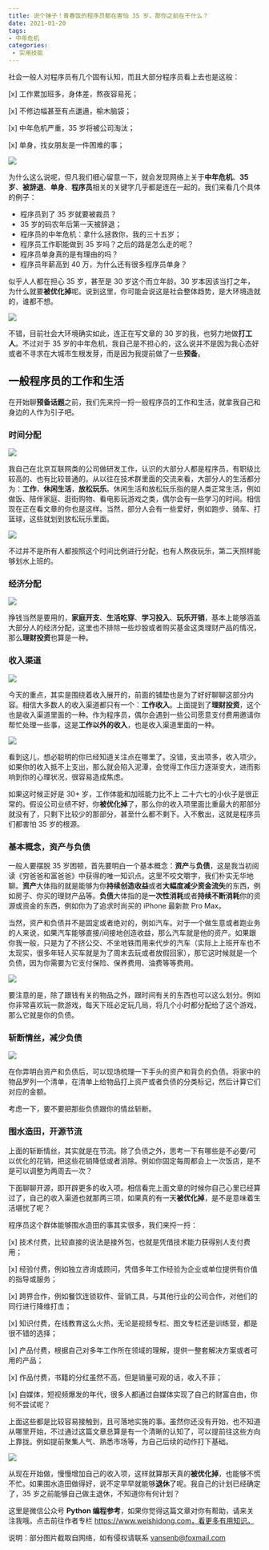 ```yaml
---
title: 说个锤子！青春饭的程序员都在害怕 35 岁，那你之前在干什么？
date: 2021-01-20
tags:
- 中年危机
categories:
 - 实用技能
---
```


社会一般人对程序员有几个固有认知，而且大部分程序员看上去也是这般：

[x] 工作累加班多，身体差，熬夜容易死；

[x] 不修边幅甚至有点邋遢，榆木脑袋；

[x] 中年危机严重，35 岁将被公司淘汰；

[x] 单身，找女朋友是一件困难的事；



![](http://img.weishidong.com/Jietu20210119-221323.png)



为什么这么说呢，但凡我们细心留意一下，就会发现网络上关于**中年危机**、**35岁**、**被辞退**、**单身**、**程序员**相关的关键字几乎都是连在一起的。我们来看几个具体的例子：

- 程序员到了 35 岁就要被裁员？
- 35 岁的码农年后第一天被辞退；
- 程序员的中年危机：拿什么拯救你，我的三十五岁；
- 程序员工作职能做到 35 岁吗？之后的路是怎么走的呢？
- 程序员单身真的是有理由的吗？
- 程序员年薪高到 40 万，为什么还有很多程序员单身？

似乎人人都在担心 35 岁，甚至是 30 岁这个而立年龄。30 岁本因该当打之年，为什么就要**被优化掉**呢。说到这里，你可能会说这是社会整体趋势，是大环境造就的，谁都不想。

![](http://img.weishidong.com/Jietu20210119-221446.png)

不错，目前社会大环境确实如此，连正在写文章的 30 岁的我，也努力地做**打工人**。不过对于 35 岁的中年危机，我自己是不担心的，这么说并不是因为我心态好或者不寻求在大城市生根发芽，而是因为我提前做了一些**预备**。



## 一般程序员的工作和生活

在开始聊**预备话题**之前，我们先来捋一捋一般程序员的工作和生活，就拿我自己和身边的人作为引子吧。



### 时间分配

![](http://img.weishidong.com/Jietu20210119-210006.png)

我自己在北京互联网类的公司做研发工作，认识的大部分人都是程序员，有职级比较高的、也有比较普通的。从以往在技术群里面的交流来看，大部分人的生活都分为：**工作**，**休闲生活**，**放松玩乐**。休闲生活和放松玩乐指的是人类正常生活，例如做饭、陪伴家庭、逛街购物、看电影玩游戏之类，偶尔会有一些学习的时间。相信现在正在看文章的你也是这样。当然，部分人会有一些爱好，例如跑步、骑车、打篮球，这些就划到放松玩乐里面。

![](http://img.weishidong.com/Jietu20210119-210150.png)

不过并不是所有人都按照这个时间比例进行分配，也有人熬夜玩乐，第二天照样能够划水上班的。





### 经济分配

![](http://img.weishidong.com/Jietu20210119-211331.png?imageMogr2/auto-orient/thumbnail/!820x560)

挣钱当然是要用的，**家庭开支**、**生活吃穿**、**学习投入**、**玩乐开销**，基本上能够涵盖大部分人的经济分配，这里也不排除一些炒股或者购买基金这类理财产品的情况，那么**理财投资**也算是一种。



### 收入渠道

![](http://img.weishidong.com/Jietu20210119-211041.png?imageMogr2/auto-orient/thumbnail/!820x560)

今天的重点，其实是围绕着收入展开的，前面的铺垫也是为了好好聊聊这部分内容。相信大多数人的收入渠道都只有一个：**工作收入**。上面提到了**理财投资**，这个也是收入渠道里面的一种。作为程序员，偶尔会遇到一些公司愿意支付费用邀请你帮忙处理一些事，这是**工作以外的收入**，也是收入渠道里面的一种。

![](http://img.weishidong.com/Jietu20210120-080757.png)

看到这儿，想必聪明的你已经知道关注点在哪里了。没错，支出项多，收入项少。如果你的收入抵不上支出，那么就会陷入泥潭，会觉得工作压力逐渐变大，进而影响到你的心理状况，很容易造成焦虑。

如果这时候正好是 30+ 岁，工作体能和加班能力比不上 二十六七的小伙子是很正常的。假设公司业绩不好，你**被优化掉**了，那么你的收入项里面比重最大的那部分就没有了，只剩下比较少的那部分，甚至什么都不剩下。入不敷出，这就是程序员们都害怕 35 岁的根源。



### 基本概念，资产与负债

一般人要摆脱 35 岁困顿，首先要明白一个基本概念：**资产**与**负债**，这是我当初阅读《穷爸爸和富爸爸》中获得的唯一知识点。这里不咬文嚼字，我们朴实无华地聊。**资产**大体指的就是能够为你**持续创造收益**或者**大幅度减少资金流失**的东西，例如房子、你买的理财产品等。**负债**大体指的是**一次性消耗**或者**持续不断消耗**你的资源或资金的东西，例如你为了追求时尚买的 iPhone 最新款 Pro Max。

当然，资产和负债并不是固定或者绝对的，例如汽车。对于一个做生意或者跑业务的人来说，如果汽车能够直接/间接地创造收益，那么汽车就是他的资产。如果跟你我一般，只是为了不挤公交、不坐地铁而用来代步的汽车（实际上上班开车也不太现实，很多年轻人买车就是为了周末去玩或者放假回家），那它这时候就是一个负债，因为你需要为它支付保险、保养费用、油费等等费用。

![](http://img.weishidong.com/Jietu20210119-221819.png)

要注意的是，除了跟钱有关的物品之外，跟时间有关的东西也可以这么划分。例如你非常喜欢玩一款游戏，每天下班必定玩几局，将几个小时都分配给了这个游戏，那么它就是你的负债。



### 斩断情丝，减少负债

![](http://img.weishidong.com/Jietu20210119-221942.png?imageMogr2/auto-orient/thumbnail/!320x260)

在你弄明白资产和负债后，可以现场梳理一下手头的资产和背负的负债。将家中的物品罗列一个清单，在清单上给物品打上资产或者负债的分类标记，然后计算它们对应的金额。

考虑一下，要不要把那些负债跟你的情丝斩断。



### 围水造田，开源节流

上面的斩断情丝，其实就是在节流。除了负债之外，思考一下有哪些是不必要/可以优化的花销，把这些花销降低或者消除。例如你固定每周都会上一次饭店，是不是可以调整为两周去一次？

下面聊聊开源，即开辟更多的收入项。相信看完上面文章的时候你自己心里已经算过了，自己的收入渠道也就那两三项，如果真的有一天**被优化掉**，是不是意味着生活堪忧了呢？

程序员这个群体能够围水造田的事其实很多，我们来捋一捋：

[x] 技术付费，比较直接的说法是接外包，也就是凭借技术能力获得别人支付费用；

[x] 经验付费，例如独立咨询或顾问，凭借多年工作经验为企业或单位提供有价值的指导或服务；

[x] 跨界合作，例如餐饮连锁软件、营销工具，与其他行业的公司合作，对他们的同行进行降维打击；

[x] 知识付费，在线教育这么火热，无论是视频专栏、图文专栏还是训练营，都是很不错的选择；

[x] 产品付费，根据自己对多年工作所在领域的理解，提供一整套解决方案或者可用的产品；

[x] 作品付费，书籍的分红虽然不高，但是销量可观的话，收入不菲；

[x] 自媒体，短视频爆发的年代，很多人都通过自媒体实现了自己的财富自由，你何不尝试呢？

上面这些都是比较容易接触到，且可落地实施的事。虽然你还没有开始，也不知道从哪里开始，不过通过这篇文章总算是有一个清晰的认知了，可以提前往这些方向上靠拢。例如提前聚集人气、熟悉市场等，为自己后续的动作打下基础。

![](http://img.weishidong.com/Jietu20210119-222327.png?imageMogr2/auto-orient/thumbnail/!820x560)

从现在开始做，慢慢增加自己的收入项，这样就算那天真的**被优化掉**，也能够不慌不忙。如果围水造田做得好，说不定早早就能够**退休**了呢。我自己的计划已经确定了，35 岁之前能够自己做主退休，不知道你有何计划？



这里是微信公众号 **Python 编程参考**，如果你觉得这篇文章对你有帮助，请来关注我哦。点击前往作者专栏 https://www.weishidong.com，看更多有用知识。



说明：部分图片截取自网络，如有侵权请联系 vansenb@foxmail.com